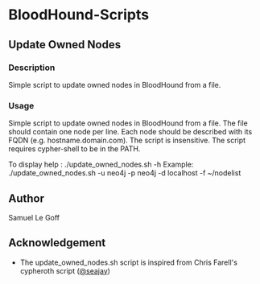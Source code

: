 # BloodHound-Scripts


## Update Owned Nodes
### Description
Simple script to update owned nodes in BloodHound from a file.

### Usage

Simple script to update owned nodes in BloodHound from a file.
The file should contain one node per line. Each node should be described with its FQDN
(e.g. hostname.domain.com). The script is insensitive.
The script requires cypher-shell to be in the PATH.

To display help :
./update_owned_nodes.sh -h
Example: ./update_owned_nodes.sh -u neo4j -p neo4j -d localhost -f ~/nodelist

## Author
Samuel Le Goff

## Acknowledgement
* The update_owned_nodes.sh script is inspired from Chris Farell's cypheroth script  ([@seajay](https://twitter.com/seajay))
